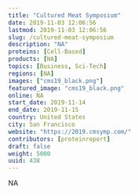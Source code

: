 ```yaml
---
title: "Cultured Meat Symposium"
date: 2019-11-03 12:06:56
lastmod: 2019-11-03 12:06:56
slug: /cultured-meat-symposium
description: "NA"
proteins: [Cell-Based]
products: [NA]
topics: [Business, Sci-Tech]
regions: [NA]
images: ["cms19_black.png"]
featured_image: "cms19_black.png"
online: NA
start_date: 2019-11-14
end_date: 2019-11-15
country: United States
city: San Francisco
website: "https://2019.cmsymp.com/"
contributors: [proteinreport]
draft: false
weight: 5000
uuid: 438
---
```

NA
